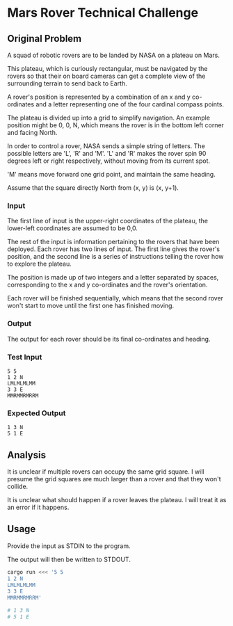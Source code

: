 # Mars Rover Technical Challenge

## Original Problem

A squad of robotic rovers are to be landed by NASA on a plateau on Mars.

This plateau, which is curiously rectangular, must be navigated by the rovers so
that their on board cameras can get a complete view of the surrounding terrain
to send back to Earth.

A rover's position is represented by a combination of an x and y co-ordinates
and a letter representing one of the four cardinal compass points.

The plateau is divided up into a grid to simplify navigation. An example
position might be 0, 0, N, which means the rover is in the bottom left corner
and facing North.

In order to control a rover, NASA sends a simple string of letters. The possible
letters are 'L', 'R' and 'M'. 'L' and 'R' makes the rover spin 90 degrees left
or right respectively, without moving from its current spot.

'M' means move forward one grid point, and maintain the same heading.

Assume that the square directly North from (x, y) is (x, y+1).

### Input

The first line of input is the upper-right coordinates of the plateau, the
lower-left coordinates are assumed to be 0,0.

The rest of the input is information pertaining to the rovers that have been
deployed. Each rover has two lines of input. The first line gives the rover's
position, and the second line is a series of instructions telling the rover how
to explore the plateau.

The position is made up of two integers and a letter separated by spaces,
corresponding to the x and y co-ordinates and the rover's orientation.

Each rover will be finished sequentially, which means that the second rover
won't start to move until the first one has finished moving.

### Output

The output for each rover should be its final co-ordinates and heading.

### Test Input

```
5 5
1 2 N
LMLMLMLMM
3 3 E
MMRMMRMRRM
```

### Expected Output

```
1 3 N
5 1 E
```

## Analysis

It is unclear if multiple rovers can occupy the same grid square. I will presume
the grid squares are much larger than a rover and that they won't collide.

It is unclear what should happen if a rover leaves the plateau. I will treat it
as an error if it happens.

## Usage

Provide the input as STDIN to the program.

The output will then be written to STDOUT.

```bash
cargo run <<< '5 5
1 2 N
LMLMLMLMM
3 3 E
MMRMMRMRRM'

# 1 3 N
# 5 1 E
```
